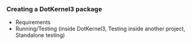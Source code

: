 ### Creating a DotKernel3 package
* Requirements
* Running/Testing (inside DotKernel3, Testing inside another project, Standalone testing)
